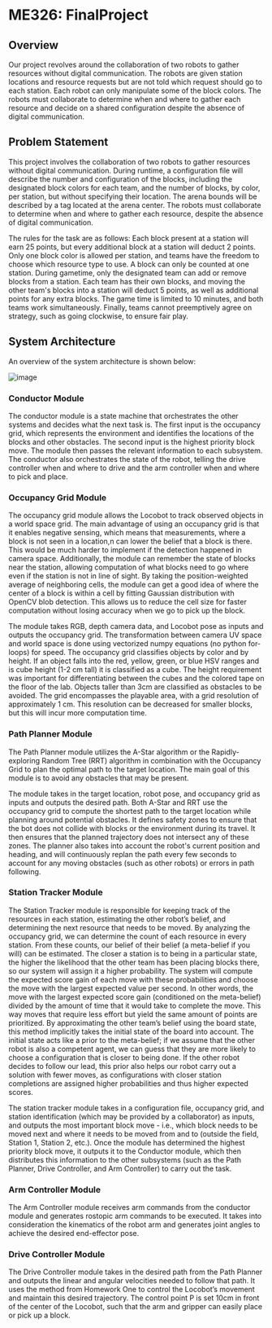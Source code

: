 # ME326: FinalProject

## Overview

Our project revolves around the collaboration of two robots to gather resources without digital communication. The robots are given station locations and resource requests but are not told which request should go to each station. Each robot can only manipulate some of the block colors. The robots must collaborate to determine when and where to gather each resource and decide on a shared configuration despite the absence of digital communication.

## Problem Statement

This project involves the collaboration of two robots to gather resources without digital communication. During runtime, a configuration file will describe the number and configuration of the blocks, including the designated block colors for each team, and the number of blocks, by color, per station, but without specifying their location. The arena bounds will be described by a tag located at the arena center. The robots must collaborate to determine when and where to gather each resource, despite the absence of digital communication.

The rules for the task are as follows: Each block present at a station will earn 25 points, but every additional block at a station will deduct 2 points. Only one block color is allowed per station, and teams have the freedom to choose which resource type to use. A block can only be counted at one station. During gametime, only the designated team can add or remove blocks from a station. Each team has their own blocks, and moving the other team's blocks into a station will deduct 5 points, as well as additional points for any extra blocks. The game time is limited to 10 minutes, and both teams work simultaneously. Finally, teams cannot preemptively agree on strategy, such as going clockwise, to ensure fair play.

## System Architecture

An overview of the system architecture is shown below:

![image](https://imgur.com/a/7UjXKWs)

### Conductor Module

The conductor module is a state machine that orchestrates the other systems and decides what the next task is. The first input is the occupancy grid, which represents the environment and identifies the locations of the blocks and other obstacles. The second input is the highest priority block move. The module then passes the relevant information to each subsystem. The conductor also orchestrates the state of the robot, telling the drive controller when and where to drive and the arm controller when and where to pick and place.

### Occupancy Grid Module

The occupancy grid module allows the Locobot to track observed objects in a world space grid. The main advantage of using an occupancy grid is that it enables negative sensing, which means that measurements, where a block is not seen in a location,n can lower the belief that a block is there. This would be much harder to implement if the detection happened in camera space. Additionally, the module can remember the state of blocks near the station, allowing computation of what blocks need to go where even if the station is not in line of sight. By taking the position-weighted average of neighboring cells, the module can get a good idea of where the center of a block is within a cell by fitting Gaussian distribution with OpenCV blob detection. This allows us to reduce the cell size for faster computation without losing accuracy when we go to pick up the block.

The module takes RGB, depth camera data, and Locobot pose as inputs and outputs the occupancy grid. The transformation between camera UV space and world space is done using vectorized numpy equations (no python for-loops) for speed. The occupancy grid classifies objects by color and by height. If an object falls into the red, yellow, green, or blue HSV ranges and is cube height (1-2 cm tall) it is classified as a cube. The height requirement was important for differentiating between the cubes and the colored tape on the floor of the lab. Objects taller than 3cm are classified as obstacles to be avoided.  The grid encompasses the playable area, with a grid resolution of approximately 1 cm. This resolution can be decreased for smaller blocks, but this will incur more computation time. 

### Path Planner Module

The Path Planner module utilizes the A-Star algorithm or the Rapidly-exploring Random Tree (RRT) algorithm in combination with the Occupancy Grid to plan the optimal path to the target location. The main goal of this module is to avoid any obstacles that may be present. 

The module takes in the target location, robot pose, and occupancy grid as inputs and outputs the desired path. Both A-Star and RRT use the occupancy grid to compute the shortest path to the target location while planning around potential obstacles. It defines safety zones to ensure that the bot does not collide with blocks or the environment during its travel. It then ensures that the planned trajectory does not intersect any of these zones.  The planner also takes into account the robot's current position and heading, and will continuously replan the path every few seconds to account for any moving obstacles (such as other robots) or errors in path following. 

### Station Tracker Module

The Station Tracker module is responsible for keeping track of the resources in each station, estimating the other robot’s belief, and determining the next resource that needs to be moved. By analyzing the occupancy grid, we can determine the count of each resource in every station. From these counts, our belief of their belief (a meta-belief if you will) can be estimated. The closer a station is to being in a particular state, the higher the likelihood that the other team has been placing blocks there, so our system will assign it a higher probability. The system will compute the expected score gain of each move with these probabilities and choose the move with the largest expected value per second. In other words, the move with the largest expected score gain (conditioned on the meta-belief) divided by the amount of time that it would take to complete the move. This way moves that require less effort but yield the same amount of points are prioritized. By approximating the other team’s belief using the board state, this method implicitly takes the initial state of the board into account. The initial state acts like a prior to the meta-belief; if we assume that the other robot is also a competent agent, we can guess that they are more likely to choose a configuration that is closer to being done. If the other robot decides to follow our lead, this prior also helps our robot carry out a solution with fewer moves, as configurations with closer station completions are assigned higher probabilities and thus higher expected scores.

The station tracker module takes in a configuration file, occupancy grid, and station identification (which may be provided by a collaborator) as inputs, and outputs the most important block move - i.e., which block needs to be moved next and where it needs to be moved from and to (outside the field, Station 1, Station 2, etc.). Once the module has determined the highest priority block move, it outputs it to the Conductor module, which then distributes this information to the other subsystems (such as the Path Planner, Drive Controller, and Arm Controller) to carry out the task.

### Arm Controller Module

The Arm Controller module receives arm commands from the conductor module and generates rostopic arm commands to be executed. It takes into consideration the kinematics of the robot arm and generates joint angles to achieve the desired end-effector pose.

### Drive Controller Module

The Drive Controller module takes in the desired path from the Path Planner and outputs the linear and angular velocities needed to follow that path. It uses the method from Homework One to control the Locobot’s movement and maintain this desired trajectory. The control point P is set 10cm in front of the center of the Locobot, such that the arm and gripper can easily place or pick up a block.
